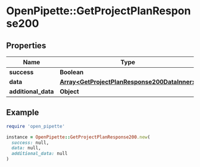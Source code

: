 # OpenPipette::GetProjectPlanResponse200

## Properties

| Name | Type | Description | Notes |
| ---- | ---- | ----------- | ----- |
| **success** | **Boolean** |  | [optional] |
| **data** | [**Array&lt;GetProjectPlanResponse200DataInner&gt;**](GetProjectPlanResponse200DataInner.md) |  | [optional] |
| **additional_data** | **Object** |  | [optional] |

## Example

```ruby
require 'open_pipette'

instance = OpenPipette::GetProjectPlanResponse200.new(
  success: null,
  data: null,
  additional_data: null
)
```

